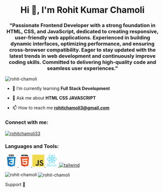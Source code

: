 <h1 align="center">Hi 👋, I'm Rohit Kumar Chamoli</h1>
<h3 align="center">"Passionate Frontend Developer with a strong foundation in HTML, CSS, and JavaScript, dedicated to creating responsive, user-friendly web applications. Experienced in building dynamic interfaces, optimizing performance, and ensuring cross-browser compatibility. Eager to stay updated with the latest trends in web development and continuously improve coding skills. Committed to delivering high-quality code and seamless user experiences."</h3>

<p align="left"> <img src="https://komarev.com/ghpvc/?username=rohit-chamoli&label=Profile%20views&color=0e75b6&style=flat" alt="rohit-chamoli" /> </p>

- 🌱 I’m currently learning **Full Stack Development**

- 💬 Ask me about **HTML CSS JAVASCRIPT**

- 📫 How to reach me **rohitchamoli3@gmail.com**

<h3 align="left">Connect with me:</h3>
<p align="left">
<a href="https://linkedin.com/in/rohitchamoli33" target="blank"><img align="center" src="https://raw.githubusercontent.com/rahuldkjain/github-profile-readme-generator/master/src/images/icons/Social/linked-in-alt.svg" alt="rohitchamoli33" height="30" width="40" /></a>
</p>

<h3 align="left">Languages and Tools:</h3>
<p align="left"> <a href="https://www.w3schools.com/css/" target="_blank" rel="noreferrer"> <img src="https://raw.githubusercontent.com/devicons/devicon/master/icons/css3/css3-original-wordmark.svg" alt="css3" width="40" height="40"/> </a> <a href="https://www.w3.org/html/" target="_blank" rel="noreferrer"> <img src="https://raw.githubusercontent.com/devicons/devicon/master/icons/html5/html5-original-wordmark.svg" alt="html5" width="40" height="40"/> </a> <a href="https://developer.mozilla.org/en-US/docs/Web/JavaScript" target="_blank" rel="noreferrer"> <img src="https://raw.githubusercontent.com/devicons/devicon/master/icons/javascript/javascript-original.svg" alt="javascript" width="40" height="40"/> </a> <a href="https://reactjs.org/" target="_blank" rel="noreferrer"> <img src="https://raw.githubusercontent.com/devicons/devicon/master/icons/react/react-original-wordmark.svg" alt="react" width="40" height="40"/> </a> <a href="https://tailwindcss.com/" target="_blank" rel="noreferrer"> <img src="https://www.vectorlogo.zone/logos/tailwindcss/tailwindcss-icon.svg" alt="tailwind" width="40" height="40"/> </a> </p>

<p><img align="left" src="https://github-readme-stats.vercel.app/api/top-langs?username=rohit-chamoli&show_icons=true&locale=en&layout=compact" alt="rohit-chamoli" /></p>

<p>&nbsp;<img align="center" src="https://github-readme-stats.vercel.app/api?username=rohit-chamoli&show_icons=true&locale=en" alt="rohit-chamoli" /></p>

Support 🙏
